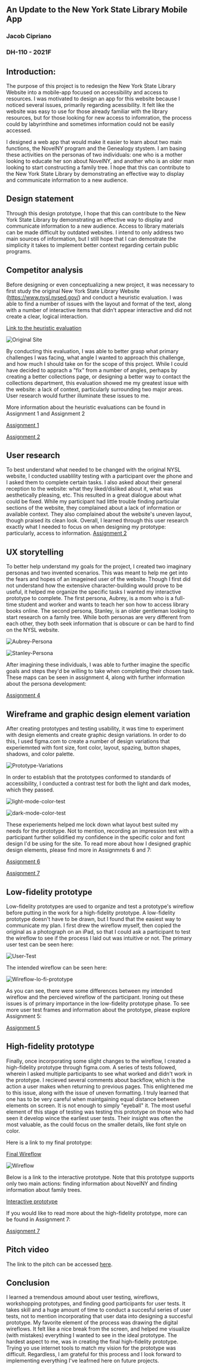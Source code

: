 ## An Update to the New York State Library Mobile App
### Jacob Cipriano
### DH-110 - 2021F

## Introduction:
The purpose of this project is to redesign the New York State Library Website into a mobile-app focused on accessibility and access to resources. I was motivated to design an app for this website because I noticed several issues, primarily regarding acessibility. It felt like the website was easy to use for those already familiar with the library resources, but for those looking for new access to infomration, the process could by labyrinthine and sometimes information could not be easily accessed. 

I designed  a web app that would make it easier to learn about two main functions, the NovelNY program and the Genealogy stystem. I am basing these activities on the personas of two individuals: one who is a mother looking to educate her son about NovelNY, and another who is an older man looking to start constructing a family tree. I hope that this can contribute to the New York State Library by demonstrating an effective way to display and communicate information to a new audience.

## Design statement 
Through this design prototype, I hope that this can contribute to the New York State Library by demonstrating an effective way to display and communicate information to a new audience. Access to library materials can be made difficult by outdated websites. I intend to only address two main sources of information, but I still hope that I can demostrate the simplicity it takes to implement better context regarding certain public programs. 

## Competitor analysis 
Before designing or even conceptualizing a new project, it was necessary to first study the original New York State Library Website (https://www.nysl.nysed.gov/) and conduct a heuristic evaluation. I was able to find a number of issues with the layout and format of the text, along with a number of interactive items that didn't appear interactive and did not create a clear, logical interaction. 

[Link to the heuristic evaluation](https://github.com/jcip12/DH110-2021F-Jacob-Cipriano/blob/main/assignment01/NYSL-evaluation.pdf)

![Original Site](ORIGINAL-SITE.PNG)

By conducting this evaluation, I was able to better grasp what primary challenges I was facing, what angle I wanted to approach this challenge, and how much I should take on for the scope of this project. While I could have decided to apprach a "fix" from a number of angles, perhaps by creating a better collections page, or designing a better way to contact the collections department, this evaluation showed me my greatest issue with the website: a lack of context, particularly surrounding two major areas. User research would further illuminate these issues to me. 

More information about the heuristic evaluations can be found in Assignment 1 and Assignment 2

[Assignment 1](https://github.com/jcip12/DH110-2021F-Jacob-Cipriano/blob/main/assignment01/README.md)

[Assignment 2](https://github.com/jcip12/DH110-2021F-Jacob-Cipriano/blob/main/Assignment02/Assignment02.md)

## User research 
To best understand what needed to be changed with the original NYSL website, I conducted usablility testing with a participant over the phone and I asked them to complete certain tasks. I also asked about their general reception to the website: what they liked/disliked about it, what was aesthetically pleasing, etc. This resulted in a great dialogue about what could be fixed. While my participant had little trouble finding particular sections of the website, they complained about a lack of information or available context. They also complained about the website's uneven layout, though praised its clean look. Overall, I learned through this user research exactly what I needed to focus on when designing my prototype: particularly, access to information. 
[Assignment 2](https://github.com/jcip12/DH110-2021F-Jacob-Cipriano/blob/main/Assignment-03/Assignment-03.md)

## UX storytelling 
To better help understand my goals for the project, I created two imaginary personas and two invented scenarios. This was meant to help me get into the fears and hopes of an imageined user of the website. Though I first did not understand how the extensive character-building would prove to be useful, it helped me organize the specific tasks I wanted my interactive prototype to complete. The first persona, Aubrey, is a mom who is a full-time student and worker and wants to teach her son how to access library books online. The second persona, Stanley, is an older gentleman looking to start research on a family tree. While both personas are very different from each other, they both seek information that is obscure or can be hard to find on the NYSL website. 

![Aubrey-Persona](Aubrey-Persona.png)

![Stanley-Persona](Stanley-Persona.png)

After imagining these individuals, I was able to further imagine the specific goals and steps they'd be willing to take when completing their chosen task. These maps can be seen in assignment 4, along with further information about the persona development:

[Assignment 4](https://github.com/jcip12/DH110-2021F-Jacob-Cipriano/blob/main/Assignment-04/Assignment-04.md)

## Wireframe and graphic design element variation
After creating prototypes and testing usability, it was time to experiment with design elements and create graphic design variations. In order to do this, I used figma.com to create a number of design variations that experiemnted with font size, font color, layout, spazing, button shapes, shadows, and color palette. 

![Prototype-Variations](prototype-variations.png)

In order to establish that the prototypes conformed to standards of accessibility, I conducted a contrast test for both the light and dark modes, which they passed.

![light-mode-color-test](light-mode-color-test.PNG)

![dark-mode-color-test](dark-mode-color-test.PNG)

These experiements helped me lock down what layout best suited my needs for the prototype. Not to mention, recording an impression test with a participant further solidified my confidence in the specific color and font design I'd be using for the site. To read more about how I designed graphic design elements, please find more in Assignmnets 6 and 7:

[Assignment 6](https://github.com/jcip12/DH110-2021F-Jacob-Cipriano/blob/main/Assignment-06/Assignment-06.md)

[Assignment 7](https://github.com/jcip12/DH110-2021F-Jacob-Cipriano/blob/main/Assignment07/Assignment07.md)

## Low-fidelity prototype
Low-fidelity prototypes are used to organize and test a prototype's wireflow before putting in the work for a high-fidelity prototype. A low-fidelity prototype doesn't have to be drawn, but I found that the easiest way to communicate my plan. I first drew the wireflow myself, then copied the original as a photograph on an iPad, so that I could ask a participant to test the wireflow to see if the process I laid out was intuitive or not. The primary user test can be seen here:

![User-Test](user-test-03.PNG)

The intended wireflow can be seen here:

![Wireflow-lo-fi-prototype](wireflow.PNG)

As you can see, there were some differences between my intended wireflow and the percieved wireflow of the participant. Ironing out these issues is of primary importance in the low-fidelity prototype phase. To see more user test frames and information about the prototype, please explore Assignment 5:

[Assignment 5](https://github.com/jcip12/DH110-2021F-Jacob-Cipriano/blob/main/Assignment-05/Assignment-05.md)

## High-fidelity prototype
Finally, once incorporating some slight changes to the wireflow, I created a high-fidelity prototype through figma.com. A series of tests followed, wherein I asked multiple participants to see what worked and didn't work in the prototype. I recieved several comments about backflow, which is the action a user makes when returning to previous pages. This enlightened me to this issue, along with the issue of uneven formatting. I truly learned that one has to be very careful when maintgaining equal distance between elements on screen. It is not enough to simply "eyeball" it. The most useful element of this stage of testing was testing this prototype on those who had seen it develop wince the earliest user tests. Their insight was often the most valuable, as the could focus on the smaller details, like font style on color. 

Here is a link to my final prototype:

[Final Wireflow](https://www.figma.com/file/lSNDvEiSwh3X2uSK07m7U0/Digital-Wireflow-(final))

![Wireflow](Digital-Wireflow-3.PNG)

Below is a link to the interactive prototype. Note that this prototype supports only two main actions: finding information about NovelNY and finding information about family trees. 

[Interactive prototype](https://www.figma.com/proto/lSNDvEiSwh3X2uSK07m7U0/Digital-Wireflow-(final)?scaling=scale-down&page-id=0%3A1&starting-point-node-id=2%3A2&node-id=2%3A2)

If you would like to read more about the high-fidelity prototype, more can be found in Assignment 7:

[Assignment 7](https://github.com/jcip12/DH110-2021F-Jacob-Cipriano/blob/main/Assignment07/Assignment07.md)

## Pitch video 
The link to the pitch can be accessed [here](https://www.youtube.com/watch?v=7Ax8Wp7dABY).

## Conclusion
I learned a tremendous amound about user testing, wireflows, workshopping prototypes, and finding good participants for user tests. It takes skill and a huge amount of time to conduct a succesful series of user tests, not to mention incorporating that user data into designing a succesful prototype. My favorite element of the process was drawing the digital wireflows. It felt like a nice break from the screen, and helped me visualize (with mistakes) everything I wanted to see in the ideal prototype. The hardest aspect to me, was in creating the final high-fidelity prototype. Trying yo use internet tools to match my vision for the prototype was difficult. Regardless, I am grateful for this process and I look forward to implementing everything I've leafrned here on future projects. 

